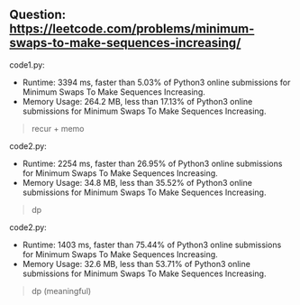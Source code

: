 ## Question: https://leetcode.com/problems/minimum-swaps-to-make-sequences-increasing/

code1.py:
* Runtime: 3394 ms, faster than 5.03% of Python3 online submissions for Minimum Swaps To Make Sequences Increasing.
* Memory Usage: 264.2 MB, less than 17.13% of Python3 online submissions for Minimum Swaps To Make Sequences Increasing.
> recur + memo

code2.py:
* Runtime: 2254 ms, faster than 26.95% of Python3 online submissions for Minimum Swaps To Make Sequences Increasing.
* Memory Usage: 34.8 MB, less than 35.52% of Python3 online submissions for Minimum Swaps To Make Sequences Increasing.
> dp

code2.py:
* Runtime: 1403 ms, faster than 75.44% of Python3 online submissions for Minimum Swaps To Make Sequences Increasing.
* Memory Usage: 32.6 MB, less than 53.71% of Python3 online submissions for Minimum Swaps To Make Sequences Increasing.
> dp (meaningful)